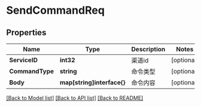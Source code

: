 # SendCommandReq

## Properties

Name | Type | Description | Notes
------------ | ------------- | ------------- | -------------
**ServiceID** | **int32** | 渠道id | [optional] 
**CommandType** | **string** | 命令类型 | [optional] 
**Body** | **map[string]interface{}** | 命令内容 | [optional] 

[[Back to Model list]](../README.md#documentation-for-models) [[Back to API list]](../README.md#documentation-for-api-endpoints) [[Back to README]](../README.md)


